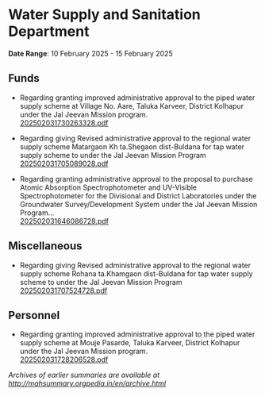 # Water Supply and Sanitation Department

**Date Range**: 10 February 2025 - 15 February 2025


## Funds
- Regarding granting improved administrative approval to the piped water supply scheme at Village No. Aare, Taluka Karveer, District Kolhapur under the Jal Jeevan Mission program.\
  [202502031730263328.pdf](https://gr.maharashtra.gov.in/Site/Upload/Government%20Resolutions/English/202502031730263328.pdf)

- Regarding giving Revised administrative approval to the regional water supply scheme Matargaon Kh  ta.Shegaon   dist-Buldana for tap water supply scheme to under the Jal Jeevan Mission Program\
  [202502031705089028.pdf](https://gr.maharashtra.gov.in/Site/Upload/Government%20Resolutions/English/202502031705089028.pdf)

- Regarding granting administrative approval to the proposal to purchase Atomic Absorption Spectrophotometer and UV-Visible Spectrophotometer for the Divisional and District Laboratories under the Groundwater Survey/Development System under the Jal Jeevan Mission Program...\
  [202502031646086728.pdf](https://gr.maharashtra.gov.in/Site/Upload/Government%20Resolutions/English/202502031646086728.pdf)

## Miscellaneous
- Regarding giving Revised administrative approval to the regional water supply scheme Rohana  ta.Khamgaon   dist-Buldana for tap water supply scheme to under the Jal Jeevan Mission Program\
  [202502031707524728.pdf](https://gr.maharashtra.gov.in/Site/Upload/Government%20Resolutions/English/202502031707524728.pdf)

## Personnel
- Regarding granting improved administrative approval to the piped water supply scheme at Mouje Pasarde, Taluka Karveer, District Kolhapur under the Jal Jeevan Mission program.\
  [202502031728206528.pdf](https://gr.maharashtra.gov.in/Site/Upload/Government%20Resolutions/English/202502031728206528.pdf)


*Archives of earlier summaries are available at http://mahsummary.orgpedia.in/en/archive.html*